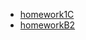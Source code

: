* [homework1C](https://inlesnom.github.io/Homework/homework1C/homework1C.flac)
* [homeworkB2](https://inlesnom.github.io/Homework/homeworkB2/homeworkB2.flac)
